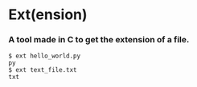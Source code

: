 # Ext(ension)
### A tool made in C to get the extension of a file.
    $ ext hello_world.py
    py
    $ ext text_file.txt
    txt